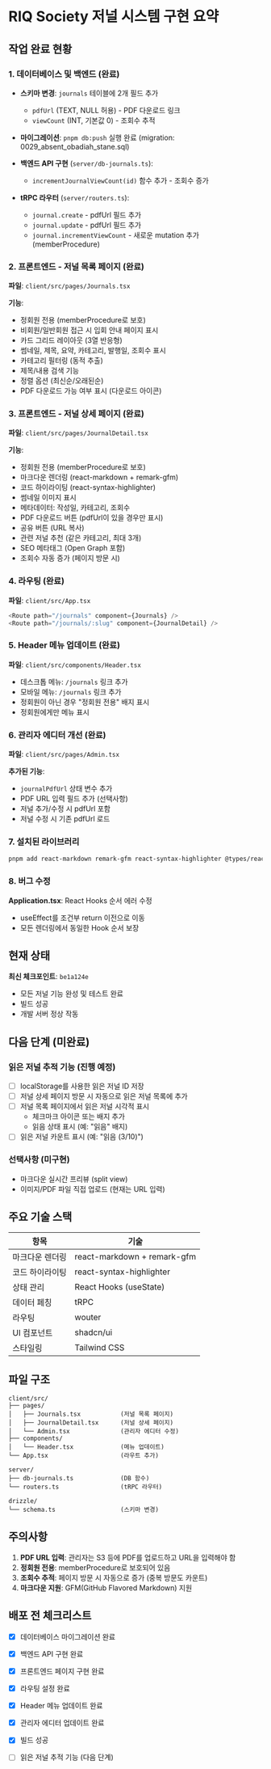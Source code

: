 # RIQ Society 저널 시스템 구현 요약

## 작업 완료 현황

### 1. 데이터베이스 및 백엔드 (완료)
- **스키마 변경**: `journals` 테이블에 2개 필드 추가
  - `pdfUrl` (TEXT, NULL 허용) - PDF 다운로드 링크
  - `viewCount` (INT, 기본값 0) - 조회수 추적
  
- **마이그레이션**: `pnpm db:push` 실행 완료 (migration: 0029_absent_obadiah_stane.sql)

- **백엔드 API 구현** (`server/db-journals.ts`):
  - `incrementJournalViewCount(id)` 함수 추가 - 조회수 증가

- **tRPC 라우터** (`server/routers.ts`):
  - `journal.create` - pdfUrl 필드 추가
  - `journal.update` - pdfUrl 필드 추가
  - `journal.incrementViewCount` - 새로운 mutation 추가 (memberProcedure)

### 2. 프론트엔드 - 저널 목록 페이지 (완료)
**파일**: `client/src/pages/Journals.tsx`

**기능**:
- 정회원 전용 (memberProcedure로 보호)
- 비회원/일반회원 접근 시 입회 안내 페이지 표시
- 카드 그리드 레이아웃 (3열 반응형)
- 썸네일, 제목, 요약, 카테고리, 발행일, 조회수 표시
- 카테고리 필터링 (동적 추출)
- 제목/내용 검색 기능
- 정렬 옵션 (최신순/오래된순)
- PDF 다운로드 가능 여부 표시 (다운로드 아이콘)

### 3. 프론트엔드 - 저널 상세 페이지 (완료)
**파일**: `client/src/pages/JournalDetail.tsx`

**기능**:
- 정회원 전용 (memberProcedure로 보호)
- 마크다운 렌더링 (react-markdown + remark-gfm)
- 코드 하이라이팅 (react-syntax-highlighter)
- 썸네일 이미지 표시
- 메타데이터: 작성일, 카테고리, 조회수
- PDF 다운로드 버튼 (pdfUrl이 있을 경우만 표시)
- 공유 버튼 (URL 복사)
- 관련 저널 추천 (같은 카테고리, 최대 3개)
- SEO 메타태그 (Open Graph 포함)
- 조회수 자동 증가 (페이지 방문 시)

### 4. 라우팅 (완료)
**파일**: `client/src/App.tsx`

```typescript
<Route path="/journals" component={Journals} />
<Route path="/journals/:slug" component={JournalDetail} />
```

### 5. Header 메뉴 업데이트 (완료)
**파일**: `client/src/components/Header.tsx`

- 데스크톱 메뉴: `/journals` 링크 추가
- 모바일 메뉴: `/journals` 링크 추가
- 정회원이 아닌 경우 "정회원 전용" 배지 표시
- 정회원에게만 메뉴 표시

### 6. 관리자 에디터 개선 (완료)
**파일**: `client/src/pages/Admin.tsx`

**추가된 기능**:
- `journalPdfUrl` 상태 변수 추가
- PDF URL 입력 필드 추가 (선택사항)
- 저널 추가/수정 시 pdfUrl 포함
- 저널 수정 시 기존 pdfUrl 로드

### 7. 설치된 라이브러리
```bash
pnpm add react-markdown remark-gfm react-syntax-highlighter @types/react-syntax-highlighter
```

### 8. 버그 수정
**Application.tsx**: React Hooks 순서 에러 수정
- useEffect를 조건부 return 이전으로 이동
- 모든 렌더링에서 동일한 Hook 순서 보장

## 현재 상태

**최신 체크포인트**: `be1a124e`
- 모든 저널 기능 완성 및 테스트 완료
- 빌드 성공
- 개발 서버 정상 작동

## 다음 단계 (미완료)

### 읽은 저널 추적 기능 (진행 예정)
- [ ] localStorage를 사용한 읽은 저널 ID 저장
- [ ] 저널 상세 페이지 방문 시 자동으로 읽은 저널 목록에 추가
- [ ] 저널 목록 페이지에서 읽은 저널 시각적 표시
  - 체크마크 아이콘 또는 배지 추가
  - 읽음 상태 표시 (예: "읽음" 배지)
- [ ] 읽은 저널 카운트 표시 (예: "읽음 (3/10)")

### 선택사항 (미구현)
- 마크다운 실시간 프리뷰 (split view)
- 이미지/PDF 파일 직접 업로드 (현재는 URL 입력)

## 주요 기술 스택

| 항목 | 기술 |
|------|------|
| 마크다운 렌더링 | react-markdown + remark-gfm |
| 코드 하이라이팅 | react-syntax-highlighter |
| 상태 관리 | React Hooks (useState) |
| 데이터 페칭 | tRPC |
| 라우팅 | wouter |
| UI 컴포넌트 | shadcn/ui |
| 스타일링 | Tailwind CSS |

## 파일 구조

```
client/src/
├── pages/
│   ├── Journals.tsx           (저널 목록 페이지)
│   ├── JournalDetail.tsx      (저널 상세 페이지)
│   └── Admin.tsx              (관리자 에디터 수정)
├── components/
│   └── Header.tsx             (메뉴 업데이트)
└── App.tsx                    (라우트 추가)

server/
├── db-journals.ts             (DB 함수)
└── routers.ts                 (tRPC 라우터)

drizzle/
└── schema.ts                  (스키마 변경)
```

## 주의사항

1. **PDF URL 입력**: 관리자는 S3 등에 PDF를 업로드하고 URL을 입력해야 함
2. **정회원 전용**: memberProcedure로 보호되어 있음
3. **조회수 추적**: 페이지 방문 시 자동으로 증가 (중복 방문도 카운트)
4. **마크다운 지원**: GFM(GitHub Flavored Markdown) 지원

## 배포 전 체크리스트

- [x] 데이터베이스 마이그레이션 완료
- [x] 백엔드 API 구현 완료
- [x] 프론트엔드 페이지 구현 완료
- [x] 라우팅 설정 완료
- [x] Header 메뉴 업데이트 완료
- [x] 관리자 에디터 업데이트 완료
- [x] 빌드 성공
- [ ] 읽은 저널 추적 기능 (다음 단계)

